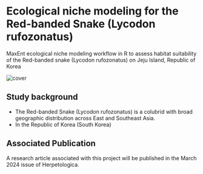 # Ecological niche modeling for the Red-banded Snake (Lycodon rufozonatus)
MaxEnt ecological niche modeling workflow in R to assess habitat suitability of the Red-banded snake (Lycodon rufozonatus) on Jeju Island, Republic of Korea

![cover](https://github.com/yucheols/Lycodon_ENM_ver2/assets/85914125/06b06949-4ca1-4504-a7c8-0a56e2cf880f)

## Study background
- The Red-banded Snake (Lycodon rufozonatus) is a colubrid with broad geographic distribution across East and Southeast Asia.
- In the Republic of Korea (South Korea)


## Associated Publication
A research article associated with this project will be published in the March 2024 issue of Herpetologica.


